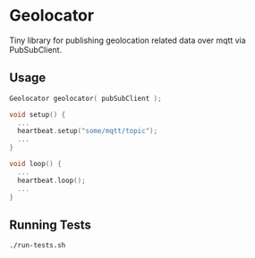 # Geolocator

Tiny library for publishing geolocation related data over mqtt via PubSubClient.

## Usage

```c++
Geolocator geolocator( pubSubClient );

void setup() {
  ...
  heartbeat.setup("some/mqtt/topic");
  ...
}

void loop() {
  ...
  heartbeat.loop();
  ...
}
```

## Running Tests

```bash
./run-tests.sh
```
